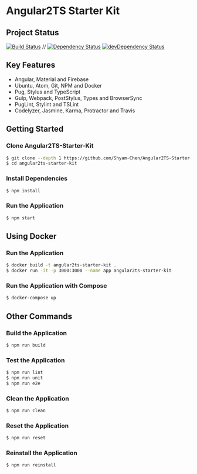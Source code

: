# Angular2TS Starter Kit

## Project Status
[![Build Status](https://travis-ci.org/Shyam-Chen/Angular2TS-Starter-Kit.svg?branch=master)](https://travis-ci.org/Shyam-Chen/Angular2TS-Starter-Kit)
 //
[![Dependency Status](https://david-dm.org/Shyam-Chen/Angular2TS-Starter-Kit.svg)](https://david-dm.org/Shyam-Chen/Angular2TS-Starter-Kit)
[![devDependency Status](https://david-dm.org/Shyam-Chen/Angular2TS-Starter-Kit/dev-status.svg)](https://david-dm.org/Shyam-Chen/Angular2TS-Starter-Kit#info=devDependencies)

## Key Features
* Angular, Material and Firebase
* Ubuntu, Atom, Git, NPM and Docker
* Pug, Stylus and TypeScript
* Gulp, Webpack, PostStylus, Types and BrowserSync
* PugLint, Stylint and TSLint
* Codelyzer, Jasmine, Karma, Protractor and Travis

## Getting Started

### Clone Angular2TS-Starter-Kit
```bash
$ git clone --depth 1 https://github.com/Shyam-Chen/Angular2TS-Starter-Kit.git
$ cd angular2ts-starter-kit
```

### Install Dependencies
```bash
$ npm install
```

### Run the Application
```bash
$ npm start
```

## Using Docker

### Run the Application
```bash
$ docker build -t angular2ts-starter-kit .
$ docker run -it -p 3000:3000 --name app angular2ts-starter-kit
```

### Run the Application with Compose
```bash
$ docker-compose up
```

## Other Commands

### Build the Application
```bash
$ npm run build
```

### Test the Application
```bash
$ npm run lint
$ npm run unit
$ npm run e2e
```

### Clean the Application
```bash
$ npm run clean
```

### Reset the Application
```bash
$ npm run reset
```

### Reinstall the Application
```bash
$ npm run reinstall
```
